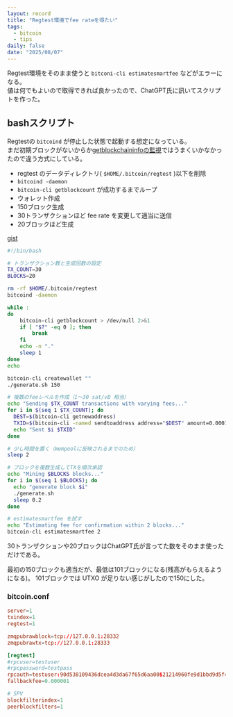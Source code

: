 ```yaml
---
layout: record
title: "Regtest環境でfee rateを得たい"
tags:
  - bitcoin
  - tips
daily: false
date: "2025/08/07"
---
```


Regtest環境をそのまま使うと `bitconi-cli estimatesmartfee` などがエラーになる。  
値は何でもよいので取得できれば良かったので、ChatGPT氏に訊いてスクリプトを作った。

## bashスクリプト

Regtestの `bitcoind` が停止した状態で起動する想定になっている。  
まだ初期ブロックがないからか[getblockchaininfoの監視](./initialdownloaded.md)ではうまくいかなかったので違う方式にしている。

* regtest のデータディレクトリ( `$HOME/.bitcoin/regtest` )以下を削除
* `bitcoind -daemon`
* `bitcoin-cli getblockcount` が成功するまでループ
* ウォレット作成
* 150ブロック生成
* 30トランザクションほど fee rate を変更して適当に送信
* 20ブロックほど生成

[gist](https://gist.github.com/4feb14eea9ccccd0e2d42e8c90d434c6.git)

```bash
#!/bin/bash

# トランザクション数と生成回数の設定
TX_COUNT=30
BLOCKS=20

rm -rf $HOME/.bitcoin/regtest
bitcoind -daemon

while :
do
	bitcoin-cli getblockcount > /dev/null 2>&1
	if [ "$?" -eq 0 ]; then
		break
	fi
	echo -n "."
	sleep 1
done
echo

bitcoin-cli createwallet ""
./generate.sh 150

# 複数のfeeレベルを作成（1〜30 sat/vB 相当）
echo "Sending $TX_COUNT transactions with varying fees..."
for i in $(seq 1 $TX_COUNT); do
  DEST=$(bitcoin-cli getnewaddress)
  TXID=$(bitcoin-cli -named sendtoaddress address="$DEST" amount=0.0001 fee_rate="$i")
  echo "Sent $i $TXID"
done

# 少し時間を置く（mempoolに反映されるまでのため）
sleep 2

# ブロックを複数生成してTXを順次承認
echo "Mining $BLOCKS blocks..."
for i in $(seq 1 $BLOCKS); do
  echo "generate block $i"
  ./generate.sh
  sleep 0.2
done

# estimatesmartfee を試す
echo "Estimating fee for confirmation within 2 blocks..."
bitcoin-cli estimatesmartfee 2
```

30トランザクションや20ブロックはChatGPT氏が言ってた数をそのまま使っただけである。

最初の150ブロックも適当だが、最低は101ブロックになる(残高がもらえるようになる)。
101ブロックでは UTXO が足りない感じがしたので150にした。

### bitcoin.conf

```conf
server=1
txindex=1
regtest=1

zmqpubrawblock=tcp://127.0.0.1:28332
zmqpubrawtx=tcp://127.0.0.1:28333

[regtest]
#rpcuser=testuser
#rpcpassword=testpass
rpcauth=testuser:90d538109436dcea4d3da67f65d6aa00$21214960fe9d1bbd9d5f40ab16212fe9aa3d87a59e2cfef91232729c5de00657
fallbackfee=0.000001

# SPV
blockfilterindex=1
peerblockfilters=1
```
